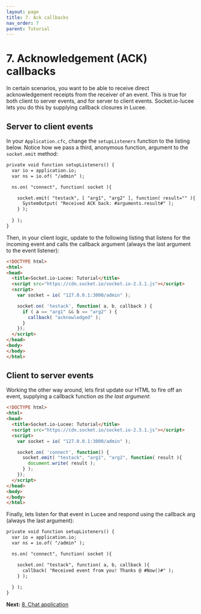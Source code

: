 ```yaml
---
layout: page
title: 7. Ack callbacks
nav_order: 7
parent: Tutorial
---
```


# 7. Acknowledgement (ACK) callbacks

In certain scenarios, you want to be able to receive direct acknowledgement receipts from the receiver of an event. This is true for both client to server events, and for server to client events. Socket.io-lucee lets you do this by supplying callback closures in Lucee.

## Server to client events

In your `Application.cfc`, change the `setupListeners` function to the listing below. Notice how we pass a third, anonymous function, argument to the `socket.emit` method:

```cfc
private void function setupListeners() {
  var io = application.io;
  var ns = io.of( "/admin" );

  ns.on( "connect", function( socket ){

    socket.emit( "testack", [ "arg1", "arg2" ], function( result="" ){
      SystemOutput( "Received ACK back: #arguments.result#" );
    } );
    
  } );
}
```

Then, in your client logic, update to the following listing that listens for the incoming event and calls the callback argument (always the last argument to the event listener):

```html
<!DOCTYPE html>
<html>
<head>
  <title>Socket.io-Lucee: Tutorial</title>
  <script src="https://cdn.socket.io/socket.io-2.3.1.js"></script>
  <script>
    var socket = io( "127.0.0.1:3000/admin" );

    socket.on( 'testack', function( a, b, callback ) {
      if ( a == "arg1" && b == "arg2" ) {
        callback( "acknowledged" );
      }
    });
  </script>
</head>
<body>
</body>
</html>
```

## Client to server events

Working the other way around, lets first update our HTML to fire off an event, supplying a callback function _as the last argument_:

```html
<!DOCTYPE html>
<html>
<head>
  <title>Socket.io-Lucee: Tutorial</title>
  <script src="https://cdn.socket.io/socket.io-2.3.1.js"></script>
  <script>
    var socket = io( "127.0.0.1:3000/admin" );

    socket.on( 'connect', function() {
      socket.emit( "testack", "arg1", "arg2", function( result ){
        document.write( result );
      } );
    });
  </script>
</head>
<body>
</body>
</html>
```

Finally, lets listen for that event in Lucee and respond using the callback arg (always the last argument):

```cfc
private void function setupListeners() {
  var io = application.io;
  var ns = io.of( "/admin" );

  ns.on( "connect", function( socket ){

    socket.on( "testack", function( a, b, callback ){
      callback( "Received event from you! Thanks @ #Now()#" );
    } );
    
  } );
}
```

**Next:** [8. Chat application](8-chatapp.html)